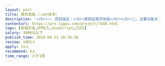 ```yaml
---                
layout: post       
title: 首页改版（.net技术）           
description: '</br>一、项目描述：</br>某网站首页改版</br></br>二、主要功能点：</br>网站首页三个版块改版。</br></br>三、人员要求：</br>1、有类似网页的开发经验；</br>2、良好的沟通能力和契约精神。</br>'     
contenturl: https://pro.lagou.com/project/7440.html      
tags: [前端开发,HTML5,JavaScript,CSS3]            
salary: 3000元以下          
publish_time: 2018-04-23 16:34:38         
review: 1002人                   
apply: 11人                   
recommend: 4人                   
time_range: 小于1周              
---                 
```

